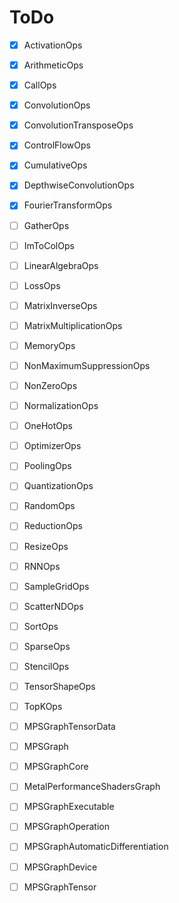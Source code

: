# ToDo

                         
- [x] ActivationOps
- [x] ArithmeticOps
- [x] CallOps
- [x] ConvolutionOps
- [x] ConvolutionTransposeOps
- [x] ControlFlowOps
- [x] CumulativeOps
- [x] DepthwiseConvolutionOps
- [x] FourierTransformOps
- [ ] GatherOps
- [ ] ImToColOps
- [ ] LinearAlgebraOps
- [ ] LossOps
- [ ] MatrixInverseOps
- [ ] MatrixMultiplicationOps
- [ ] MemoryOps
- [ ] NonMaximumSuppressionOps
- [ ] NonZeroOps
- [ ] NormalizationOps
- [ ] OneHotOps
- [ ] OptimizerOps
- [ ] PoolingOps
- [ ] QuantizationOps
- [ ] RandomOps
- [ ] ReductionOps
- [ ] ResizeOps
- [ ] RNNOps
- [ ] SampleGridOps
- [ ] ScatterNDOps
- [ ] SortOps
- [ ] SparseOps
- [ ] StencilOps
- [ ] TensorShapeOps
- [ ] TopKOps


- [ ] MPSGraphTensorData
- [ ] MPSGraph
- [ ] MPSGraphCore
- [ ] MetalPerformanceShadersGraph
- [ ] MPSGraphExecutable
- [ ] MPSGraphOperation
- [ ] MPSGraphAutomaticDifferentiation
- [ ] MPSGraphDevice
- [ ] MPSGraphTensor